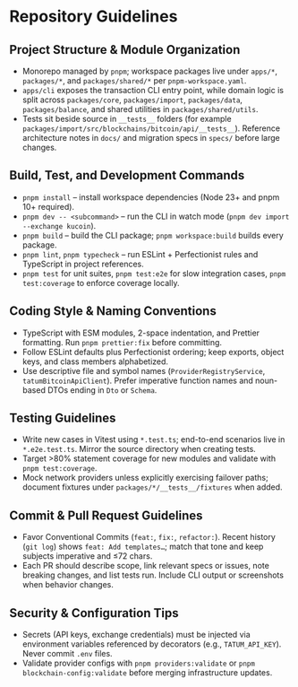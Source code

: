 # Repository Guidelines

## Project Structure & Module Organization
- Monorepo managed by `pnpm`; workspace packages live under `apps/*`, `packages/*`, and `packages/shared/*` per `pnpm-workspace.yaml`.
- `apps/cli` exposes the transaction CLI entry point, while domain logic is split across `packages/core`, `packages/import`, `packages/data`, `packages/balance`, and shared utilities in `packages/shared/utils`.
- Tests sit beside source in `__tests__` folders (for example `packages/import/src/blockchains/bitcoin/api/__tests__`). Reference architecture notes in `docs/` and migration specs in `specs/` before large changes.

## Build, Test, and Development Commands
- `pnpm install` – install workspace dependencies (Node 23+ and pnpm 10+ required).
- `pnpm dev -- <subcommand>` – run the CLI in watch mode (`pnpm dev import --exchange kucoin`).
- `pnpm build` – build the CLI package; `pnpm workspace:build` builds every package.
- `pnpm lint`, `pnpm typecheck` – run ESLint + Perfectionist rules and TypeScript in project references.
- `pnpm test` for unit suites, `pnpm test:e2e` for slow integration cases, `pnpm test:coverage` to enforce coverage locally.

## Coding Style & Naming Conventions
- TypeScript with ESM modules, 2-space indentation, and Prettier formatting. Run `pnpm prettier:fix` before committing.
- Follow ESLint defaults plus Perfectionist ordering; keep exports, object keys, and class members alphabetized.
- Use descriptive file and symbol names (`ProviderRegistryService`, `tatumBitcoinApiClient`). Prefer imperative function names and noun-based DTOs ending in `Dto` or `Schema`.

## Testing Guidelines
- Write new cases in Vitest using `*.test.ts`; end-to-end scenarios live in `*.e2e.test.ts`. Mirror the source directory when creating tests.
- Target >80% statement coverage for new modules and validate with `pnpm test:coverage`.
- Mock network providers unless explicitly exercising failover paths; document fixtures under `packages/*/__tests__/fixtures` when added.

## Commit & Pull Request Guidelines
- Favor Conventional Commits (`feat:`, `fix:`, `refactor:`). Recent history (`git log`) shows `feat: Add templates…`; match that tone and keep subjects imperative and ≤72 chars.
- Each PR should describe scope, link relevant specs or issues, note breaking changes, and list tests run. Include CLI output or screenshots when behavior changes.

## Security & Configuration Tips
- Secrets (API keys, exchange credentials) must be injected via environment variables referenced by decorators (e.g., `TATUM_API_KEY`). Never commit `.env` files.
- Validate provider configs with `pnpm providers:validate` or `pnpm blockchain-config:validate` before merging infrastructure updates.
